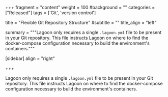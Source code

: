 +++
fragment = "content"
weight = 100
#background = ""
categories = ["Released"]
tags = ['Git', 'version control']

title = "Flexible Git Repository Structure"
#subtitle = ""
title_align = "left"

summary = """Lagoon only requires a single `.lagoon.yml` file to be present in your Git repository.  This file instructs Lagoon on where to find the docker-compose configuration necessary to build the environment's containers."""

[sidebar]
  align = "right"

+++

Lagoon only requires a single `.lagoon.yml` file to be present in your Git repository.  This file instructs Lagoon on where to find the docker-compose configuration necessary to build the environment's containers.
